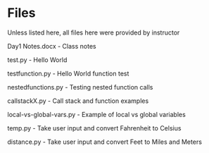 # Files

Unless listed here, all files here were provided by instructor

Day1 Notes.docx - Class notes

test.py - Hello World

testfunction.py - Hello World function test

nestedfunctions.py - Testing nested function calls

callstackX.py - Call stack and function examples

local-vs-global-vars.py - Example of local vs global variables

temp.py - Take user input and convert Fahrenheit to Celsius

distance.py - Take user input and convert Feet to Miles and Meters
